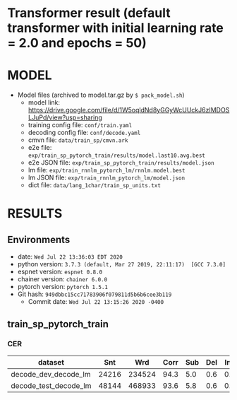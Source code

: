 # Transformer result (default transformer with initial learning rate = 2.0 and epochs = 50)

# MODEL
- Model files (archived to model.tar.gz by `$ pack_model.sh`)
    - model link: https://drive.google.com/file/d/1W5oqldNd8yGGyWcUUckJ6zIMDOSLJuPd/view?usp=sharing
    - training config file: `conf/train.yaml`
    - decoding config file: `conf/decode.yaml`
    - cmvn file: `data/train_sp/cmvn.ark`
    - e2e file: `exp/train_sp_pytorch_train/results/model.last10.avg.best`
    - e2e JSON file: `exp/train_sp_pytorch_train/results/model.json`
    - lm file: `exp/train_rnnlm_pytorch_lm/rnnlm.model.best`
    - lm JSON file: `exp/train_rnnlm_pytorch_lm/model.json`
    - dict file: `data/lang_1char/train_sp_units.txt`


# RESULTS
## Environments
- date: `Wed Jul 22 13:36:03 EDT 2020`
- python version: `3.7.3 (default, Mar 27 2019, 22:11:17)  [GCC 7.3.0]`
- espnet version: `espnet 0.8.0`
- chainer version: `chainer 6.0.0`
- pytorch version: `pytorch 1.5.1`
- Git hash: `949dbbc15cc71783906f079811d5b6b6cee3b119`
  - Commit date: `Wed Jul 22 13:15:26 2020 -0400`

## train_sp_pytorch_train
### CER

|dataset|Snt|Wrd|Corr|Sub|Del|Ins|Err|S.Err|
|---|---|---|---|---|---|---|---|---|
|decode_dev_decode_lm|24216|234524|94.3|5.0|0.6|0.2|5.9|28.1|
|decode_test_decode_lm|48144|468933|93.6|5.8|0.6|0.2|6.7|30.6|


